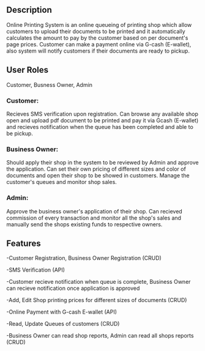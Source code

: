 
<h2>Description</h2>
<p>
    Online Printing System is an online queueing of printing shop which allow customers to upload their documents to be printed and it automatically calculates the amount to pay by the customer based on per document's page prices. Customer can make a payment online via G-cash (E-wallet), also system will notify customers if their documents are ready to pickup.
</p>

<h2>User Roles</h2>
<p>Customer, Busness Owner, Admin </p>

<h3>Customer:</h3>
<p>Recieves SMS verification upon registration. Can browse any available shop open and upload pdf document to be printed and pay it via Gcash (E-wallet) and recieves notification when the queue has been completed and able to be pickup.</p>

<h3>Business Owner:</h3>
<p>Should apply their shop in the system to be reviewed by Admin and approve the application. Can set their own pricing of different sizes and color of documents and open their shop to be showed in customers. Manage the customer's queues and monitor shop sales.</p>

<h3>Admin:</h3>
<p>Approve the business owner's application of their shop. Can recieved commission of every transaction and monitor all the shop's sales and manually send the shops existing funds to respective owners.</p>

<h2>Features</h2>
<p>-Customer Registration, Business Owner Registration (CRUD)</p>
<p>-SMS Verification (API)</p>
<p>-Customer recieve notification when queue is complete, Business Owner can recieve notification once application is approved</p>
<p>-Add, Edit Shop printing prices for different sizes of documents (CRUD)</p>
<p>-Online Payment with G-cash E-wallet (API)</p>
<p>-Read, Update Queues of customers (CRUD)</p>
<p>-Business Owner can read shop reports, Admin can read all shops reports (CRUD)</p>

